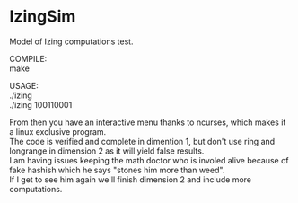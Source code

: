 # IzingSim

Model of Izing computations test.  

COMPILE:  
make

USAGE:  
./izing <string representing the spins>  
./izing 100110001  

From then you have an interactive menu thanks to ncurses, which makes it a linux exclusive program.  
The code is verified and complete in dimention 1, but don't use ring and longrange in dimension 2 as it will yield false results.  
I am having issues keeping the math doctor who is involed alive because of fake hashish which he says "stones him more than weed".  
If I get to see him again we'll finish dimension 2 and include more computations.  
